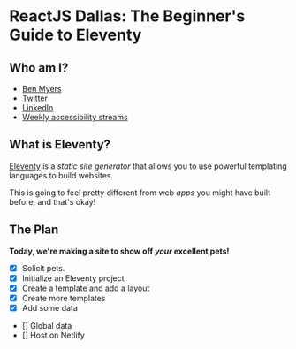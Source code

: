 # ReactJS Dallas: The Beginner's Guide to Eleventy

## Who am I?

- [Ben Myers](https://benmyers.dev)
- [Twitter](https://twitter.com/BenDMyers)
- [LinkedIn](https://linkedin.com/in/BenDMyers)
- [Weekly accessibility streams](https://twitch.tv/SomeAnticsDev)

## What is Eleventy?

[Eleventy](https://11ty.dev) is a *static site generator* that allows you to use powerful templating languages to build websites.

This is going to feel pretty different from web *apps* you might have built before, and that's okay!

## The Plan

**Today, we're making a site to show off *your* excellent pets!**

- [X] Solicit pets.
- [X] Initialize an Eleventy project
- [X] Create a template and add a layout
- [X] Create more templates
- [X] Add some data
- [] Global data
- [] Host on Netlify